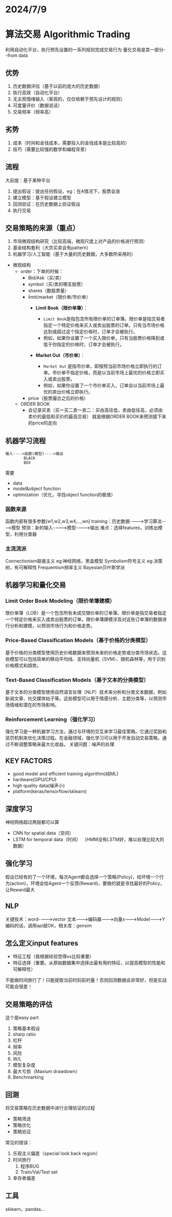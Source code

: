 # 2024/7/9
# 算法交易 Algorithmic Trading
利用自动化平台，执行预先设置的一系列规则完成交易行为
量化交易是其一部分--from data
## 优势
1. 历史数据评估（基于以前的庞大的历史数据）
2. 执行高效（自动化平台）
3. 无主观情绪输入（客观的，仅仅依赖于预先设计的规则）
4. 可度量评价（数据说话）
5. 交易频率（频率高）
## 劣势
1. 成本（时间和金钱成本，需要投入的金钱成本是比较高的）
2. 技巧（需要比较强的数学和编程背景）
## 流程
大前提：基于某种平台
1. 提出假设：提出任何假设，eg：在A情况下，股票会涨
2. 建立模型：基于假设建立模型
3. 回测验证：在历史数据上验证假设
4. 执行交易
## 交易策略的来源（重点）
1. 市场微观结构研究（比较高端，微观尺度上对产品的价格进行预测）
2. 基金结构套利（大宗买卖会有pattern）
3. 机器学习/人工智能（基于大量的历史数据，大多数所采用的）
- 微观结构
  - order：下单的时候：
    - Bid/Ask（买/卖）
    - symbol（买/卖的哪支股票）
    - shares（数股票量）
    - limit/market（限价单/市价单）
      - **Limit Book（限价单簿）**：
        - `Limit Book`是指包含所有限价单的订单簿。限价单是指交易者指定一个特定价格来买入或卖出股票的订单。只有当市场价格达到或超过这个指定价格时，订单才会被执行。
        - 例如，如果你设置了一个买入限价单，只有当股票价格降到或低于你指定的价格时，订单才会被执行。

      - **Market Out（市价单）**：
        - `Market Out` 是指市价单，即按照当前市场价格立即执行的订单。市价单不指定价格，而是以当前市场上最优的价格立即买入或卖出股票。
        - 例如，如果你设置了一个市价单买入，订单会以当前市场上最优的卖出价格立即执行。
    - price（股票撮合之后的价格）
  - ORDER BOOK
    - 会记录买卖（买一买二卖一卖二：买由高往低，卖由低往高，必须由卖价的最低和买价的最高交易）
就是根据ORDER BOOK来预测接下来的price的走向
## 机器学习流程
```
输入---->函数(模型)---->输出
        BLACK
        BOX
```
需要
- data
- model&object function
- optimization（优化，寻找object function的极值）
### 函数来源
函数内部有很多参数[w1,w2,w3,w4,...,wn]
training：历史数据---->学习算法---->模型
预测：新的输入---->模型---->输出
难点：选择features，训练出模型，利用分类器
### 主流流派
Connectionism联接主义   eg:神经网络，黑盒模型
Symbolism符号主义   eg:决策树，有可解释性
Frequentism频率主义
Bayesian贝叶斯学派
## 机器学习和量化交易
### Limit Order Book Modeling（限价单簿建模）
限价单簿（LOB）是一个包含所有未成交限价单的订单簿。限价单是指交易者指定一个特定价格来买入或卖出股票的订单。限价单簿建模涉及对这些订单簿的数据进行分析和建模，以预测市场行为和价格走势。
### Price-Based Classification Models（基于价格的分类模型）
基于价格的分类模型使用历史价格数据来预测未来的价格走势或分类市场状态。这些模型可以包括简单的移动平均线、支持向量机（SVM）、随机森林等，用于识别价格模式和趋势。
### Text-Based Classification Models（基于文本的分类模型）
基于文本的分类模型使用自然语言处理（NLP）技术来分析和分类文本数据，例如新闻文章、社交媒体帖子等。这些模型可以用于情感分析、主题分类等，以预测市场情绪和潜在的市场影响。
### Reinforcement Learning（强化学习）
强化学习是一种机器学习方法，通过与环境的交互来学习最佳策略。它通过奖励和惩罚机制来优化决策过程。在金融领域，强化学习可以用于开发自动交易策略，通过不断调整策略来最大化收益。
关键问题：噪声的处理
## KEY FACTORS
- good model and efficient training algorithm(纯ML)
- hardware(GPU/CPU)
- high quality data(噪声小)
- platform(keras/tensorflow/sklearn)
## 深度学习
神经网络超过两层都可以算
- CNN for spatial data（空间）
- LSTM for temporal data（时间）
（HMM没有LSTM好，难以处理比较大的数据）
## 强化学习
假设已经有的了一个环境，每次Agent都会选择一个策略(Policy)，给环境一个行为(action)，环境会给Agent一个反馈(Reward)，要做的就是寻找最好的Policy，让Reward最大
## NLP
关键技术：word---->vector
文本--->编码器--->向量x--->Model--->Y
编码的话，调用api就OK，相关库：gensim
## 怎么定义input features
- 特征工程（我根据经验觉得xx比较重要）
- 特征选择（重要。从原始数据集中选择出最有用的特征，以提高模型的性能和可解释性）

不能做时间旅行了！只能提取当前时刻前的量！否则回测数据会非常好，但是实战可能会很差！
## 交易策略的评估
这个是easy part
1. 策略基本假设
2. sharp ratio
3. 杠杆
4. 频率
5. 风险
6. W/L
7. 模型复杂度
8. 最大亏损（Maxium drawdown）
9. Benchmarking
## 回测
将交易策略在历史数据中进行合理验证的过程
- 策略筛选
- 策略优化
- 策略验证

常见的错误：
1. 乐观主义偏差（special look back region）
2. 时间旅行
   1. 程序BUG
   2. Train/Val/Test set
3. 幸存者偏差
## 工具
sklearn，pandas...
